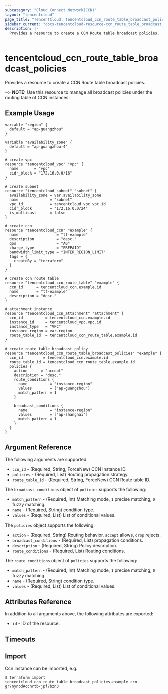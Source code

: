 ```yaml
---
subcategory: "Cloud Connect Network(CCN)"
layout: "tencentcloud"
page_title: "TencentCloud: tencentcloud_ccn_route_table_broadcast_policies"
sidebar_current: "docs-tencentcloud-resource-ccn_route_table_broadcast_policies"
description: |-
  Provides a resource to create a CCN Route table broadcast policies.
---
```


# tencentcloud_ccn_route_table_broadcast_policies

Provides a resource to create a CCN Route table broadcast policies.

~> **NOTE:** Use this resource to manage all broadcast policies under the routing table of CCN instances.

## Example Usage

```hcl
variable "region" {
  default = "ap-guangzhou"
}

variable "availability_zone" {
  default = "ap-guangzhou-4"
}

# create vpc
resource "tencentcloud_vpc" "vpc" {
  name       = "vpc"
  cidr_block = "172.16.0.0/16"
}

# create subnet
resource "tencentcloud_subnet" "subnet" {
  availability_zone = var.availability_zone
  name              = "subnet"
  vpc_id            = tencentcloud_vpc.vpc.id
  cidr_block        = "172.16.0.0/24"
  is_multicast      = false
}

# create ccn
resource "tencentcloud_ccn" "example" {
  name                 = "tf-example"
  description          = "desc."
  qos                  = "AG"
  charge_type          = "PREPAID"
  bandwidth_limit_type = "INTER_REGION_LIMIT"
  tags = {
    createBy = "terraform"
  }
}

# create ccn route table
resource "tencentcloud_ccn_route_table" "example" {
  ccn_id      = tencentcloud_ccn.example.id
  name        = "tf-example"
  description = "desc."
}

# attachment instance
resource "tencentcloud_ccn_attachment" "attachment" {
  ccn_id          = tencentcloud_ccn.example.id
  instance_id     = tencentcloud_vpc.vpc.id
  instance_type   = "VPC"
  instance_region = var.region
  route_table_id  = tencentcloud_ccn_route_table.example.id
}

# create route table broadcast policy
resource "tencentcloud_ccn_route_table_broadcast_policies" "example" {
  ccn_id         = tencentcloud_ccn.example.id
  route_table_id = tencentcloud_ccn_route_table.example.id
  policies {
    action      = "accept"
    description = "desc."
    route_conditions {
      name          = "instance-region"
      values        = ["ap-guangzhou"]
      match_pattern = 1
    }

    broadcast_conditions {
      name          = "instance-region"
      values        = ["ap-shanghai"]
      match_pattern = 1
    }
  }
}
```

## Argument Reference

The following arguments are supported:

* `ccn_id` - (Required, String, ForceNew) CCN Instance ID.
* `policies` - (Required, List) Routing propagation strategy.
* `route_table_id` - (Required, String, ForceNew) CCN Route table ID.

The `broadcast_conditions` object of `policies` supports the following:

* `match_pattern` - (Required, Int) Matching mode, `1` precise matching, `0` fuzzy matching.
* `name` - (Required, String) condition type.
* `values` - (Required, List) List of conditional values.

The `policies` object supports the following:

* `action` - (Required, String) Routing behavior, `accept` allows, `drop` rejects.
* `broadcast_conditions` - (Required, List) propagation conditions.
* `description` - (Required, String) Policy description.
* `route_conditions` - (Required, List) Routing conditions.

The `route_conditions` object of `policies` supports the following:

* `match_pattern` - (Required, Int) Matching mode, `1` precise matching, `0` fuzzy matching.
* `name` - (Required, String) condition type.
* `values` - (Required, List) List of conditional values.

## Attributes Reference

In addition to all arguments above, the following attributes are exported:

* `id` - ID of the resource.



## Timeouts

<no value>


## Import

Ccn instance can be imported, e.g.

```
$ terraform import tencentcloud_ccn_route_table_broadcast_policies.example ccn-gr7nynbd#ccnrtb-jpf7bzn3
```

